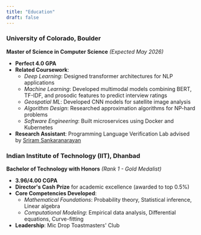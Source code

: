 ```yaml
---
title: "Education"
draft: false
---
```


### **University of Colorado, Boulder**  
**Master of Science in Computer Science** *(Expected May 2026)*  
- **Perfect 4.0 GPA** 
- **Related Coursework**:
  - *Deep Learning*: Designed transformer architectures for NLP applications
  - *Machine Learning*: Developed multimodal models combining BERT, TF-IDF, and prosodic features to predict interview ratings
  - *Geospatial ML*: Developed CNN models for satellite image analysis
  - *Algorithm Design*: Researched approximation algorithms for NP-hard problems
  - *Software Engineering*: Built microservices using Docker and Kubernetes
- **Research Assistant**: Programming Language Verification Lab advised by [Sriram Sankaranarayan](https://home.cs.colorado.edu/~srirams/)

### **Indian Institute of Technology (IIT), Dhanbad**  
**Bachelor of Technology with Honors** *(Rank 1 - Gold Medalist)*  
- **3.96/4.00 CGPA**  
- **Director's Cash Prize** for academic excellence (awarded to top 0.5%)  
- **Core Competencies Developed**:
  - *Mathematical Foundations*: Probability theory, Statistical inference, Linear algebra
  - *Computational Modeling*: Empirical data analysis, Differential equations, Curve-fitting
- **Leadership**: Mic Drop Toastmasters' Club